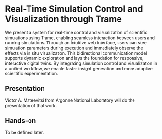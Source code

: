 #  Real-Time Simulation Control and Visualization through Trame

We present a system for real-time control and visualization of scientific simulations using Trame, enabling seamless interaction between users and running simulations. Through an intuitive web interface, users can steer simulation parameters during execution and immediately observe the effects via in situ visualization. This bidirectional communication model supports dynamic exploration and lays the foundation for responsive, interactive digital twins. By integrating simulation control and visualization in a unified workflow, we enable faster insight generation and more adaptive scientific experimentation.

## Presentation

Victor A. Mateevitsi from Argonne National Laboratory will do the presentation of that work.

## Hands-on

To be defined later.